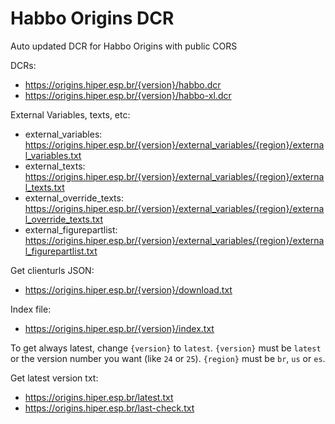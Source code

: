 # Habbo Origins DCR

Auto updated DCR for Habbo Origins with public CORS

DCRs:
- <a href="https://origins.hiper.esp.br/latest/habbo.dcr">https://origins.hiper.esp.br/{version}/habbo.dcr</a>
- <a href="https://origins.hiper.esp.br/latest/habbo-xl.dcr">https://origins.hiper.esp.br/{version}/habbo-xl.dcr</a>

External Variables, texts, etc:
- external_variables: <a href="https://origins.hiper.esp.br/latest/external_variables/br/external_variables.txt">https://origins.hiper.esp.br/{version}/external_variables/{region}/external_variables.txt</a>
- external_texts: <a href="https://origins.hiper.esp.br/latest/external_variables/br/external_texts.txt">https://origins.hiper.esp.br/{version}/external_variables/{region}/external_texts.txt</a>
- external_override_texts: <a href="https://origins.hiper.esp.br/latest/external_variables/br/external_override_texts.txt">https://origins.hiper.esp.br/{version}/external_variables/{region}/external_override_texts.txt</a>
- external_figurepartlist: <a href="https://origins.hiper.esp.br/latest/external_variables/br/external_figurepartlist.txt">https://origins.hiper.esp.br/{version}/external_variables/{region}/external_figurepartlist.txt</a>

Get clienturls JSON:
- <a href="https://origins.hiper.esp.br/latest/download.txt">https://origins.hiper.esp.br/{version}/download.txt</a>

Index file:
- <a href="https://origins.hiper.esp.br/latest/index.txt">https://origins.hiper.esp.br/{version}/index.txt</a>

To get always latest, change `{version}` to `latest`. `{version}` must be `latest` or the version number you want (like `24` or `25`). `{region}` must be `br`, `us` or `es`.

Get latest version txt:
- https://origins.hiper.esp.br/latest.txt
- https://origins.hiper.esp.br/last-check.txt
